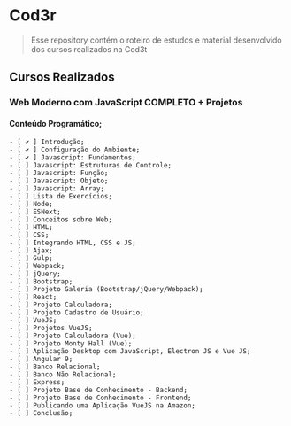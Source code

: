 #  Cod3r
> Esse repository contém o roteiro de estudos e material desenvolvido dos cursos realizados na Cod3t

## Cursos Realizados
### Web Moderno com JavaScript COMPLETO + Projetos
#### Conteúdo Programático;
    - [ ✔ ] Introdução;
    - [ ✔ ] Configuração do Ambiente;
    - [ ✔ ] Javascript: Fundamentos;
    - [ ] Javascript: Estruturas de Controle;
    - [ ] Javascript: Função;
    - [ ] Javascript: Objeto;
    - [ ] Javascript: Array;
    - [ ] Lista de Exercícios;
    - [ ] Node;
    - [ ] ESNext;
    - [ ] Conceitos sobre Web;
    - [ ] HTML;
    - [ ] CSS;
    - [ ] Integrando HTML, CSS e JS;
    - [ ] Ajax;
    - [ ] Gulp;
    - [ ] Webpack;
    - [ ] jQuery;
    - [ ] Bootstrap;
    - [ ] Projeto Galeria (Bootstrap/jQuery/Webpack);
    - [ ] React;
    - [ ] Projeto Calculadora;
    - [ ] Projeto Cadastro de Usuário;
    - [ ] VueJS;
    - [ ] Projetos VueJS;
    - [ ] Projeto Calculadora (Vue);
    - [ ] Projeto Monty Hall (Vue);
    - [ ] Aplicação Desktop com JavaScript, Electron JS e Vue JS;
    - [ ] Angular 9;
    - [ ] Banco Relacional;
    - [ ] Banco Não Relacional;
    - [ ] Express;
    - [ ] Projeto Base de Conhecimento - Backend;
    - [ ] Projeto Base de Conhecimento - Frontend;
    - [ ] Publicando uma Aplicação VueJS na Amazon;
    - [ ] Conclusão;